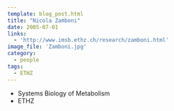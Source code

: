 ```yaml
---
template: blog_post.html
title: "Nicola Zamboni"
date: 2005-07-01
links:
  - 'http://www.imsb.ethz.ch/research/zamboni.html'
image_file: 'Zamboni.jpg'
category:
  - people
tags:
  - ETHZ
---
```


* Systems Biology of Metabolism
* ETHZ

<!--more-->
